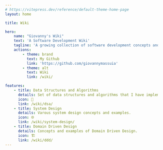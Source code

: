 ```yaml
---
# https://vitepress.dev/reference/default-theme-home-page
layout: home

title: Wiki

hero:
    name: "Giovanny's Wiki"
    text: 'A Software Development Wiki'
    tagline: 'A growing collection of software development concepts and examples.'
    actions:
        - theme: brand
          text: My Github
          link: 'https://github.com/giovannymassuia'
        - theme: alt
          text: Wiki
          link: /wiki/

features:
    - title: Data Structures and Algorithms
      details: Set of data structures and algorithms that I have implemented in different languages.
      icon: 🤖
      link: /wiki/dsa/
    - title: System Design
      details: Varous system design concepts and examples.
      icon: 🌐
      link: /wiki/system-design/
    - title: Domain Driven Design
      details: Concepts and examples of Domain Driven Design.
      icon: 🏗
      link: /wiki/ddd/
---
```

